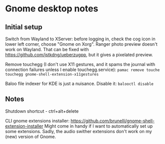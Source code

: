Gnome desktop notes
===================

## Initial setup

Switch from Wayland to XServer: before logging in, check the cog icon in lower left corner, choose "Gnome on Xorg".
Ranger photo preview doesn't work on Wayland.
That can be fixed with https://github.com/jstkdng/ueberzugpp, but it gives a pixelated preview.

Remove touchegg (I don't use X11 gestures, and it spams the journal with connection failures unless I enable
touchegg.service):
`pamac remove touche touchegg gnome-shell-extension-x11gestures`

Baloo file indexer for KDE is just a nuisance. Disable it: `balooctl disable`

## Notes

Shutdown shortcut - ctrl+alt+delete

CLI gnome extensions installer: https://github.com/brunelli/gnome-shell-extension-installer
Might come in handy if I want to automatically set up some extensions.
Sadly, the audio swither extensions don't work on my (new) version of Gnome.
